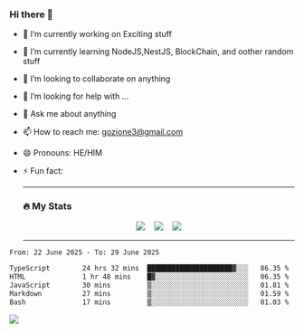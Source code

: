 ### Hi there 👋

<!--
**charlieScript/charlieScript** is a ✨ _special_ ✨ repository because its `README.md` (this file) appears on your GitHub profile.

Here are some ideas to get you started: -->

- 🔭 I’m currently working on Exciting stuff
- 🌱 I’m currently learning NodeJS,NestJS, BlockChain, and oother random stuff
- 👯 I’m looking to collaborate on anything
- 🤔 I’m looking for help with ...
- 💬 Ask me about anything
- 📫 How to reach me: gozione3@gmail.com
- 😄 Pronouns: HE/HIM
- ⚡ Fun fact:


  ---

  ### :fire: My Stats

  <div id="stats" align="center">
  <img src="http://github-readme-streak-stats.herokuapp.com?user=charlieScript&theme=dark&date_format=M%20j%5B%2C%20Y%5D" />&nbsp;&nbsp;&nbsp;
  <img src="https://github-readme-stats.vercel.app/api/top-langs/?username=charlieScript&layout=compact&theme=vision-friendly-dark"/>&nbsp;&nbsp;&nbsp;
  <img src="https://github-readme-stats.vercel.app/api?username=charlieScript&show_icons=true&theme=radical"/>
  </div>

  ---



<!--START_SECTION:waka-->

```txt
From: 22 June 2025 - To: 29 June 2025

TypeScript        24 hrs 32 mins  █████████████████████▓░░░   86.35 %
HTML              1 hr 48 mins    █▓░░░░░░░░░░░░░░░░░░░░░░░   06.35 %
JavaScript        30 mins         ▒░░░░░░░░░░░░░░░░░░░░░░░░   01.81 %
Markdown          27 mins         ▒░░░░░░░░░░░░░░░░░░░░░░░░   01.59 %
Bash              17 mins         ▒░░░░░░░░░░░░░░░░░░░░░░░░   01.03 %
```

<!--END_SECTION:waka-->
![](https://komarev.com/ghpvc/?username=charlieScript)
